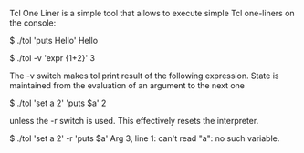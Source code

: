 Tcl One Liner is a simple tool that allows to execute simple Tcl
one-liners on the console:

$ ./tol 'puts Hello' Hello

$ ./tol -v 'expr {1+2}' 3

The -v switch makes tol print result of the following expression. State
is maintained from the evaluation of an argument to the next one

$ ./tol 'set a 2' 'puts $a'
2

unless the -r switch is used. This effectively resets the interpreter.

$ ./tol 'set a 2' -r 'puts $a'
Arg 3, line 1: can't read "a": no such variable.
